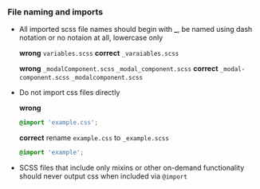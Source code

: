 ### File naming and imports
- All imported scss file names should begin with **_**, be named using dash notation or no notaion at all, lowercase only
    
    **wrong**
    `variables.scss`
    **correct**
    `_varaiables.scss`

    **wrong**
    `_modalComponent.scss`
    `_modal_component.scss`
    **correct**
    `_modal-component.scss`
    `_modalcomponent.scss`

- Do not import css files directly

    **wrong**
    ```scss
    @import 'example.css';
    ```
    **correct**
    rename `example.css` to `_example.scss`
    ```scss
    @import 'example';
    ```

- SCSS files that include only mixins or other on-demand functionality should never output css when included via `@import`
